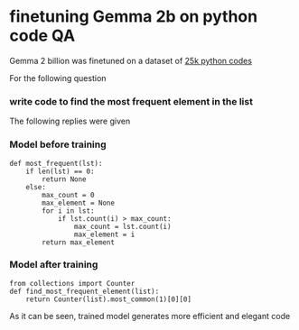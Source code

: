 # finetuning Gemma 2b on python code QA

Gemma 2 billion was finetuned on a dataset of [25k python codes](https://huggingface.co/datasets/flytech/python-codes-25k)

For the following question
### write code to find the most frequent element in the list

The following replies were given

### Model before training
```
def most_frequent(lst):
    if len(lst) == 0:
        return None
    else:
        max_count = 0
        max_element = None
        for i in lst:
            if lst.count(i) > max_count:
                max_count = lst.count(i)
                max_element = i
        return max_element
```

### Model after training
```
from collections import Counter
def find_most_frequent_element(list):
    return Counter(list).most_common(1)[0][0]
```

As it can be seen, trained model generates more efficient and elegant code
